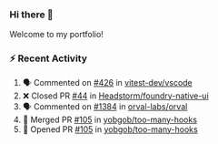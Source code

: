 ### Hi there 👋
Welcome to my portfolio!

### ⚡ Recent Activity
<!--START_SECTION:activity-->
1. 🗣 Commented on [#426](https://github.com/vitest-dev/vscode/issues/426#issuecomment-2377704965) in [vitest-dev/vscode](https://github.com/vitest-dev/vscode)
2. ❌ Closed PR [#44](https://github.com/Headstorm/foundry-native-ui/pull/44) in [Headstorm/foundry-native-ui](https://github.com/Headstorm/foundry-native-ui)
3. 🗣 Commented on [#1384](https://github.com/orval-labs/orval/pull/1384#issuecomment-2326944089) in [orval-labs/orval](https://github.com/orval-labs/orval)
4. 🎉 Merged PR [#105](https://github.com/yobgob/too-many-hooks/pull/105) in [yobgob/too-many-hooks](https://github.com/yobgob/too-many-hooks)
5. 💪 Opened PR [#105](https://github.com/yobgob/too-many-hooks/pull/105) in [yobgob/too-many-hooks](https://github.com/yobgob/too-many-hooks)
<!--END_SECTION:activity-->
